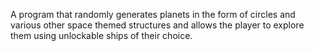 A program that randomly generates planets in the form of circles and various other space themed structures 
and allows the player to explore them using unlockable ships of their choice.
